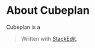 # About Cubeplan
Cubeplan is a 


> Written with [StackEdit](https://stackedit.io/).
<!--stackedit_data:
eyJoaXN0b3J5IjpbLTE2MzgwNTI1MjddfQ==
-->